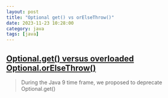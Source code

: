 ```yaml
---
layout: post
title: "Optional get() vs orElseThrow()"
date: 2023-11-23 10:28:00
category: java
tags: [java]
---
```


## [Optional.get() versus overloaded Optional.orElseThrow()](https://stackoverflow.com/questions/49158806/optional-get-versus-overloaded-optional-orelsethrow)

> During the Java 9 time frame, we proposed to deprecate Optional.get()

> 


[jekyll]: http://jekyllrb.com
[jekyll-gh]: https://github.com/jekyll/jekyll
[jekyll-help]: https://github.com/jekyll/jekyll-help


